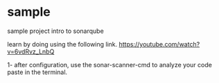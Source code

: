 # sample
sample project intro to sonarqube 

learn by doing using the following link.
https://youtube.com/watch?v=6vdRvz_LnbQ

1- after configuration, use the sonar-scanner-cmd to analyze your code paste in the terminal.